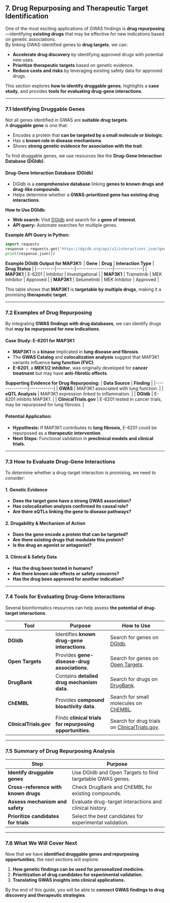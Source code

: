 ## 7. Drug Repurposing and Therapeutic Target Identification

One of the most exciting applications of GWAS findings is **drug repurposing**—identifying **existing drugs** that may be effective for new indications based on genetic associations.  
By linking GWAS-identified genes to **drug targets**, we can:
- **Accelerate drug discovery** by identifying approved drugs with potential new uses.
- **Prioritize therapeutic targets** based on genetic evidence.
- **Reduce costs and risks** by leveraging existing safety data for approved drugs.

This section explores **how to identify druggable genes**, highlights a **case study**, and provides **tools for evaluating drug-gene interactions**.

---

### **7.1 Identifying Druggable Genes**
Not all genes identified in GWAS are **suitable drug targets**.  
A **druggable gene** is one that:
- Encodes a protein that **can be targeted by a small molecule or biologic**.
- Has a **known role in disease mechanisms**.
- Shows **strong genetic evidence for association with the trait**.

To find druggable genes, we use resources like the **Drug-Gene Interaction Database (DGIdb)**.

#### **Drug-Gene Interaction Database (DGIdb)**
- DGIdb is a **comprehensive database** linking **genes to known drugs and drug-like compounds**.
- Helps determine whether a **GWAS-prioritized gene has existing drug interactions**.

**How to Use DGIdb:**
- **Web search:** Visit [DGIdb](https://www.dgidb.org/) and search for a **gene of interest**.
- **API query:** Automate searches for multiple genes.

**Example API Query in Python:**
```python
import requests
response = requests.get("https://dgidb.org/api/v2/interactions.json?genes=MAP3K1")
print(response.json())
```

**Example DGIdb Output for MAP3K1:**
| **Gene** | **Drug** | **Interaction Type** | **Drug Status** |
|---------|---------|------------------|--------------|
| **MAP3K1** | E-6201 | Inhibitor | Investigational |
| **MAP3K1** | Trametinib | MEK Inhibitor | Approved |
| **MAP3K1** | Selumetinib | MEK Inhibitor | Approved |

This table shows that **MAP3K1** is **targetable by multiple drugs**, making it a promising **therapeutic target**.

---

### **7.2 Examples of Drug Repurposing**
By integrating **GWAS findings with drug databases**, we can identify drugs that **may be repurposed for new indications**.

#### **Case Study: E-6201 for MAP3K1**
- **MAP3K1** is a **kinase** implicated in **lung disease and fibrosis**.
- The **GWAS Catalog** and **colocalization analysis** suggest that MAP3K1 variants influence **lung function (FVC)**.
- **E-6201**, a **MEK1/2 inhibitor**, was originally developed for **cancer treatment** but may have **anti-fibrotic effects**.

**Supporting Evidence for Drug Repurposing:**
| **Data Source** | **Finding** |
|---------------|------------|
| **GWAS** | MAP3K1 associated with lung function. |
| **eQTL Analysis** | MAP3K1 expression linked to inflammation. |
| **DGIdb** | E-6201 inhibits MAP3K1. |
| **ClinicalTrials.gov** | E-6201 tested in cancer trials, may be repurposed for lung fibrosis. |

#### **Potential Application:**
- **Hypothesis:** If MAP3K1 contributes to **lung fibrosis**, E-6201 could be repurposed as a **therapeutic intervention**.
- **Next Steps:** Functional validation in **preclinical models and clinical trials**.

---

### **7.3 How to Evaluate Drug-Gene Interactions**
To determine whether a drug-target interaction is promising, we need to consider:

#### **1. Genetic Evidence**
- **Does the target gene have a strong GWAS association?**
- **Has colocalization analysis confirmed its causal role?**
- **Are there eQTLs linking the gene to disease pathways?**

#### **2. Drugability & Mechanism of Action**
- **Does the gene encode a protein that can be targeted?**
- **Are there existing drugs that modulate this protein?**
- **Is the drug an agonist or antagonist?**

#### **3. Clinical & Safety Data**
- **Has the drug been tested in humans?**
- **Are there known side effects or safety concerns?**
- **Has the drug been approved for another indication?**

---

### **7.4 Tools for Evaluating Drug-Gene Interactions**
Several bioinformatics resources can help assess **the potential of drug-target interactions**.

| **Tool** | **Purpose** | **How to Use** |
|---------|------------|----------------|
| **DGIdb** | Identifies **known drug-gene interactions**. | Search for genes on [DGIdb](https://www.dgidb.org/). |
| **Open Targets** | Provides **gene-disease-drug associations**. | Search for genes on [Open Targets](https://platform.opentargets.org/). |
| **DrugBank** | Contains **detailed drug mechanism data**. | Search for drugs on [DrugBank](https://go.drugbank.com/). |
| **ChEMBL** | Provides **compound bioactivity data**. | Search for small molecules on [ChEMBL](https://www.ebi.ac.uk/chembl/). |
| **ClinicalTrials.gov** | Finds **clinical trials for repurposing opportunities**. | Search for drug trials on [ClinicalTrials.gov](https://clinicaltrials.gov/). |

---

### **7.5 Summary of Drug Repurposing Analysis**
| **Step** | **Purpose** |
|---------|------------|
| **Identify druggable genes** | Use DGIdb and Open Targets to find targetable GWAS genes. |
| **Cross-reference with known drugs** | Check DrugBank and ChEMBL for existing compounds. |
| **Assess mechanism and safety** | Evaluate drug-target interactions and clinical history. |
| **Prioritize candidates for trials** | Select the best candidates for experimental validation. |

---

### **7.6 What We Will Cover Next**
Now that we have **identified druggable genes and repurposing opportunities**, the next sections will explore:
1. **How genetic findings can be used for personalized medicine.**
2. **Prioritization of drug candidates for experimental validation.**
3. **Translating GWAS insights into clinical applications.**

By the end of this guide, you will be able to **connect GWAS findings to drug discovery and therapeutic strategies**.
